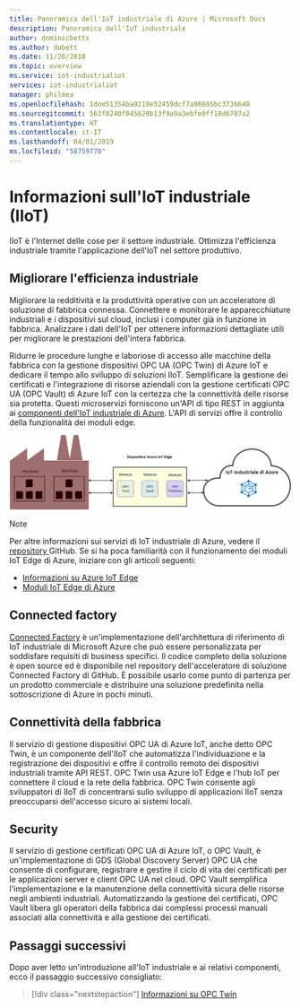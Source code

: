 ```yaml
---
title: Panoramica dell'IoT industriale di Azure | Microsoft Docs
description: Panoramica dell'IoT industriale
author: dominicbetts
ms.author: dobett
ms.date: 11/26/2018
ms.topic: overview
ms.service: iot-industrialiot
services: iot-industrialiot
manager: philmea
ms.openlocfilehash: 1dee51354ba9210e52459dcf7a96695bc3736648
ms.sourcegitcommit: 563f8240f045620b13f9a9a3ebfe0ff10d6787a2
ms.translationtype: HT
ms.contentlocale: it-IT
ms.lasthandoff: 04/01/2019
ms.locfileid: "58759770"
---
```

# <a name="what-is-industrial-iot-iiot"></a>Informazioni sull'IoT industriale (IIoT)

IIoT è l'Internet delle cose per il settore industriale. Ottimizza l'efficienza industriale tramite l'applicazione dell'IoT nel settore produttivo. 

## <a name="improve-industrial-efficiencies"></a>Migliorare l'efficienza industriale

Migliorare la redditività e la produttività operative con un acceleratore di soluzione di fabbrica connessa. Connettere e monitorare le apparecchiature industriali e i dispositivi sul cloud, inclusi i computer già in funzione in fabbrica. Analizzare i dati dell'IoT per ottenere informazioni dettagliate utili per migliorare le prestazioni dell'intera fabbrica.

Ridurre le procedure lunghe e laboriose di accesso alle macchine della fabbrica con la gestione dispositivi OPC UA (OPC Twin) di Azure IoT e dedicare il tempo allo sviluppo di soluzioni IIoT. Semplificare la gestione dei certificati e l'integrazione di risorse aziendali con la gestione certificati OPC UA (OPC Vault) di Azure IoT con la certezza che la connettività delle risorse sia protetta. Questi microservizi forniscono un'API di tipo REST in aggiunta ai [componenti dell'IoT industriale di Azure](https://github.com/Azure/azure-iiot-opc-ua). L'API di servizi offre il controllo della funzionalità dei moduli edge. 

![Panoramica dell'IoT industriale](media/overview-iot-industrial/overview.png)

> [!NOTE]
> Per altre informazioni sui servizi di IoT industriale di Azure, vedere il [repository ](https://github.com/Azure/azure-iiot-services) GitHub.
Se si ha poca familiarità con il funzionamento dei moduli IoT Edge di Azure, iniziare con gli articoli seguenti:
- [Informazioni su Azure IoT Edge](../iot-edge/about-iot-edge.md)
- [Moduli IoT Edge di Azure](../iot-edge/iot-edge-modules.md)

## <a name="connected-factory"></a>Connected factory

[Connected Factory](../iot-accelerators/iot-accelerators-connected-factory-features.md) è un'implementazione dell'architettura di riferimento di IoT industriale di Microsoft Azure che può essere personalizzata per soddisfare requisiti di business specifici. Il codice completo della soluzione è open source ed è disponibile nel repository dell'acceleratore di soluzione Connected Factory di GitHub. È possibile usarlo come punto di partenza per un prodotto commerciale e distribuire una soluzione predefinita nella sottoscrizione di Azure in pochi minuti. 

## <a name="factory-floor-connectivity"></a>Connettività della fabbrica

Il servizio di gestione dispositivi OPC UA di Azure IoT, anche detto OPC Twin, è un componente dell'IIoT che automatizza l'individuazione e la registrazione dei dispositivi e offre il controllo remoto dei dispositivi industriali tramite API REST. OPC Twin usa Azure IoT Edge e l'hub IoT per connettere il cloud e la rete della fabbrica. OPC Twin consente agli sviluppatori di IIoT di concentrarsi sullo sviluppo di applicazioni IIoT senza preoccuparsi dell'accesso sicuro ai sistemi locali.

## <a name="security"></a>Security

Il servizio di gestione certificati OPC UA di Azure IoT, o OPC Vault, è un'implementazione di GDS (Global Discovery Server) OPC UA che consente di configurare, registrare e gestire il ciclo di vita dei certificati per le applicazioni server e client OPC UA nel cloud. OPC Vault semplifica l'implementazione e la manutenzione della connettività sicura delle risorse negli ambienti industriali. Automatizzando la gestione dei certificati, OPC Vault libera gli operatori della fabbrica dai complessi processi manuali associati alla connettività e alla gestione dei certificati.

## <a name="next-steps"></a>Passaggi successivi

Dopo aver letto un'introduzione all'IoT industriale e ai relativi componenti, ecco il passaggio successivo consigliato:

> [!div class="nextstepaction"]
> [Informazioni su OPC Twin](overview-opc-twin.md)
